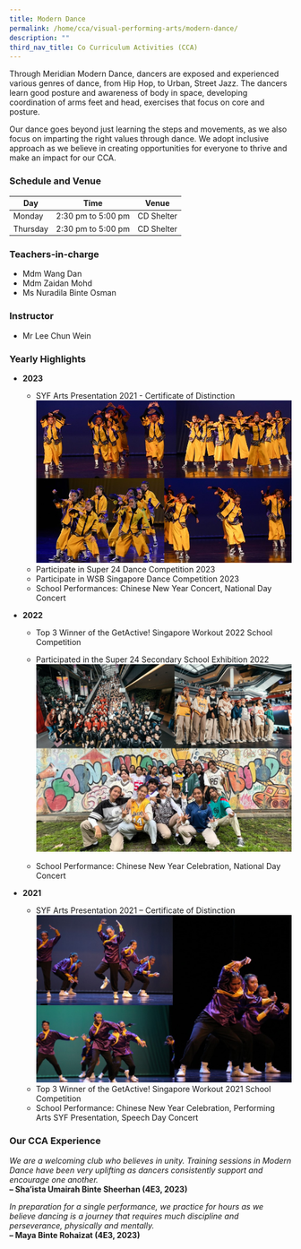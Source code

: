 ```yaml
---
title: Modern Dance
permalink: /home/cca/visual-performing-arts/modern-dance/
description: ""
third_nav_title: Co Curriculum Activities (CCA)
---
```

Through Meridian Modern Dance, dancers are exposed and experienced various genres of dance, from Hip Hop, to Urban, Street Jazz. The dancers learn good posture and awareness of body in space, developing coordination of arms feet and head, exercises that focus on core and posture. 

Our dance goes beyond just learning the steps and movements, as we also focus on imparting the right values through dance. We adopt inclusive approach as we believe in creating opportunities for everyone to thrive and make an impact for our CCA.


### Schedule and Venue

|Day|Time|Venue|
|---|---|---|
|Monday|2:30 pm to 5:00 pm| CD Shelter|
|Thursday|2:30 pm to 5:00 pm| CD Shelter|


### Teachers-in-charge

*   Mdm Wang Dan
*   Mdm Zaidan Mohd
*   Ms Nuradila Binte Osman

### Instructor

*   Mr Lee Chun Wein



### Yearly Highlights

* **2023**

    * SYF Arts Presentation 2021 - Certificate of Distinction
     ![SYF Arts Presentation 2023](/images/CCA/Modern%20Dance/dance_2023_01.jpg)
    * Participate in Super 24 Dance Competition 2023
    * Participate in WSB Singapore Dance Competition 2023
    * School Performances: Chinese New Year Concert, National Day Concert
     
    
* **2022**

    * Top 3 Winner of the GetActive! Singapore Workout 2022 School Competition
    * Participated in the Super 24 Secondary School Exhibition 2022
     ![Super 24 Secondary School Exhibition 2022](/images/CCA/Modern%20Dance/dance_2022_01.jpg)

    * School Performance: Chinese New Year Celebration, National Day Concert
     

* **2021**

    * SYF Arts Presentation 2021 – Certificate of Distinction
     ![SYF Arts Presentation 2021 ](/images/CCA/Modern%20Dance/dance_2021_01.jpg)
    * Top 3 Winner of the GetActive! Singapore Workout 2021 School Competition
    * School Performance: Chinese New Year Celebration, Performing Arts SYF Presentation, Speech Day Concert


### Our CCA Experience

*We are a welcoming club who believes in unity. Training sessions in Modern Dance have been very uplifting as dancers consistently support and encourage one another.*<br>
**– Sha’ista Umairah Binte Sheerhan (4E3, 2023)**

*In preparation for a single performance, we practice for hours as we believe dancing is a journey that requires much discipline and perseverance, physically and mentally.*<br>
**– Maya Binte Rohaizat (4E3, 2023)**
